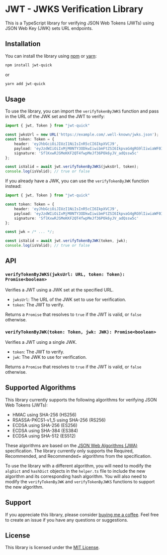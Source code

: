 # JWT - JWKS Verification Library

This is a TypeScript library for verifying JSON Web Tokens (JWTs) using JSON Web Key (JWK) sets URL endpoints.
## Installation

You can install the library using [npm](https://www.npmjs.com/) or [yarn](https://yarnpkg.com/):

```bash
npm install jwt-quick
```

or

```bash
yarn add jwt-quick
```

## Usage

To use the library, you can import the `verifyTokenByJWKS` function and pass in the URL of the JWK set and the JWT to verify:

```typescript
import { jwt, Token } from "jwt-quick"

const jwksUrl = new URL('https://example.com/.well-known/jwks.json');
const token: Token = {
    header: 'eyJhbGciOiJIUzI1NiIsInR5cCI6IkpXVCJ9',
    payload: 'eyJzdWIiOiIxMjM0NTY3ODkwIiwibmFtZSI6IkpvaG4gRG9lIiwiaWF0IjoxNTE2MjM5MDIyfQ',
    signature: 'SflKxwRJSMeKKF2QT4fwpMeJf36POk6yJV_adQssw5c'
};

const isValid = await jwt.verifyTokenByJWKS(jwksUrl, token);
console.log(isValid); // true or false
```

If you already have a JWK, you can use the `verifyTokenByJWK` function instead:

```typescript
import { jwt, Token } from "jwt-quick"

const token: Token = {
    header: 'eyJhbGciOiJIUzI1NiIsInR5cCI6IkpXVCJ9',
    payload: 'eyJzdWIiOiIxMjM0NTY3ODkwIiwibmFtZSI6IkpvaG4gRG9lIiwiaWF0IjoxNTE2MjM5MDIyfQ',
    signature: 'SflKxwRJSMeKKF2QT4fwpMeJf36POk6yJV_adQssw5c'
};

const jwk = /* ... */;

const isValid = await jwt.verifyTokenByJWK(token, jwk);
console.log(isValid); // true or false
```
## API

### `verifyTokenByJWKS(jwksUrl: URL, token: Token): Promise<boolean>`

Verifies a JWT using a JWK set at the specified URL.

- `jwksUrl`: The URL of the JWK set to use for verification.
- `token`: The JWT to verify.

Returns a `Promise` that resolves to `true` if the JWT is valid, or `false` otherwise.

### `verifyTokenByJWK(token: Token, jwk: JWK): Promise<boolean>`

Verifies a JWT using a single JWK.

- `token`: The JWT to verify.
- `jwk`: The JWK to use for verification.

Returns a `Promise` that resolves to `true` if the JWT is valid, or `false` otherwise.

## Supported Algorithms

This library currently supports the following algorithms for verifying JSON Web Tokens (JWTs):

- HMAC using SHA-256 (HS256)
- RSASSA-PKCS1-v1_5 using SHA-256 (RS256)
- ECDSA using SHA-256 (ES256)
- ECDSA using SHA-384 (ES384)
- ECDSA using SHA-512 (ES512)

These algorithms are based on the [JSON Web Algorithms (JWA)](https://www.rfc-editor.org/rfc/rfc7518.html) specification. The library currently only supports the Required, Recommended, and Recommended+ algorithms from the specification.

To use the library with a different algorithm, you will need to modify the `algDict` and `hashDict` objects in the `helper.ts` file to include the new algorithm and its corresponding hash algorithm. You will also need to modify the `verifyTokenByJWK` and `verifyTokenByJWKS` functions to support the new algorithm.

## Support
If you appreciate this library, please consider [buying me a coffee](https://www.buymeacoffee.com/theupsider).
Feel free to create an issue if you have any questions or suggestions.

## License

This library is licensed under the [MIT License](LICENSE).
